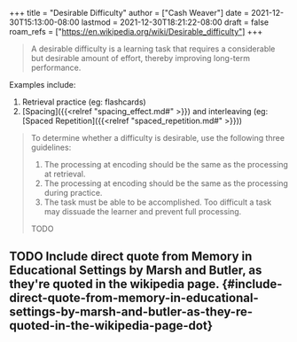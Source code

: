 +++
title = "Desirable Difficulty"
author = ["Cash Weaver"]
date = 2021-12-30T15:13:00-08:00
lastmod = 2021-12-30T18:21:22-08:00
draft = false
roam_refs = ["https://en.wikipedia.org/wiki/Desirable_difficulty"]
+++

> A desirable difficulty is a learning task that requires a considerable but desirable amount of effort, thereby improving long-term performance.

Examples include:

1.  Retrieval practice (eg: flashcards)
2.  [Spacing]({{<relref "spacing_effect.md#" >}}) and interleaving (eg: [Spaced Repetition]({{<relref "spaced_repetition.md#" >}}))

> To determine whether a difficulty is desirable, use the following three guidelines:
>
> 1.  The processing at encoding should be the same as the processing at retrieval.
> 2.  The processing at encoding should be the same as the processing during practice.
> 3.  The task must be able to be accomplished. Too difficult a task may dissuade the learner and prevent full processing.
>
> TODO


## <span class="org-todo todo TODO">TODO</span> Include direct quote from Memory in Educational Settings by Marsh and Butler, as they're quoted in the wikipedia page. {#include-direct-quote-from-memory-in-educational-settings-by-marsh-and-butler-as-they-re-quoted-in-the-wikipedia-page-dot}

